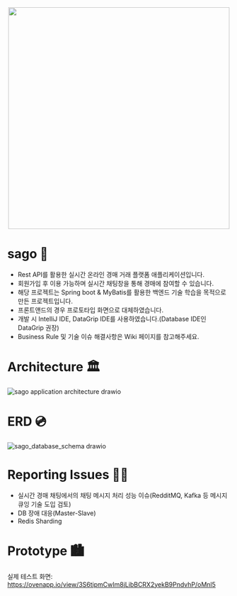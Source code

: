 <div id="project_logo" align="center" >
  <img src="https://user-images.githubusercontent.com/15176192/144699806-1ce60d8b-3f9d-4c86-8b74-75baa37eb4d4.png" width="500" height="500" />
</div>


# sago 🎨
- Rest API를 활용한 실시간 온라인 경매 거래 플랫폼 애플리케이션입니다.
- 회원가입 후 이용 가능하며 실시간 채팅창을 통해 경매에 참여할 수 있습니다.
- 해당 프로젝트는 Spring boot & MyBatis를 활용한 백엔드 기술 학습을 목적으로 만든 프로젝트입니다.
- 프론트앤드의 경우 프로토타입 화면으로 대체하였습니다.
- 개발 시 IntelliJ IDE, DataGrip IDE를 사용하였습니다.(Database IDE인 DataGrip 권장)
- Business Rule 및 기술 이슈 해결사항은 Wiki 페이지를 참고해주세요.

# Architecture 🏛
![sago application architecture drawio](https://user-images.githubusercontent.com/15176192/151936706-1787b93b-8ea5-4a20-9fc0-c8ef6e197a91.png)

# ERD 💿
![sago_database_schema drawio](https://user-images.githubusercontent.com/15176192/149649387-dfda335a-75e7-4be1-9fb7-b4acfa867ab7.png)

# Reporting Issues 👩‍💻
- 실시간 경매 채팅에서의 채팅 메시지 처리 성능 이슈(RedditMQ, Kafka 등 메시지 큐잉 기술 도입 검토)
- DB 장애 대응(Master-Slave)
- Redis Sharding

# Prototype 🏙

실제 테스트 화면: https://ovenapp.io/view/3S6tipmCwIm8jLibBCRX2yekB9PndvhP/oMnl5
